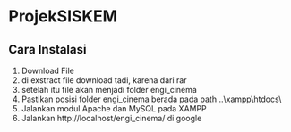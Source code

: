 # ProjekSISKEM

## Cara Instalasi
1. Download File
2. di exstract file download tadi, karena dari rar
3. setelah itu file akan menjadi folder engi_cinema
4. Pastikan posisi folder engi_cinema berada pada path ..\xampp\htdocs\
5. Jalankan modul Apache dan MySQL pada XAMPP
6. Jalankan http://localhost/engi_cinema/ di google
